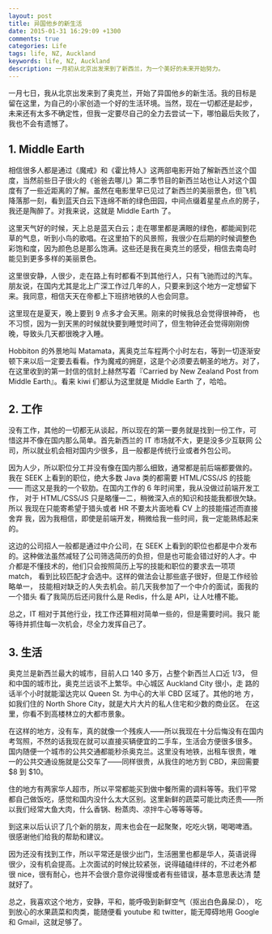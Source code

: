 ```yaml
---
layout: post
title: 异国他乡的新生活
date: 2015-01-31 16:29:09 +1300
comments: true
categories: Life
tags: life, NZ, Auckland
keywords: life, NZ, Auckland
description: 一月初从北京出发来到了新西兰，为一个美好的未来开始努力。
---
```


一月七日，我从北京出发来到了奥克兰，开始了异国他乡的新生活。我的目标是
留在这里，为自己的小家创造一个好的生活环境。当然，现在一切都还是起步，
未来还有太多不确定性，但我一定要尽自己的全力去尝试一下，哪怕最后失败了，
我也不会有遗憾了。

## 1. Middle Earth

相信很多人都是通过《魔戒》和《霍比特人》这两部电影开始了解新西兰这个国
度，当然前些日子很火的《爸爸去哪儿》第二季节目的新西兰站也让人对这个国
度有了一些近距离的了解。虽然在电影里早已见过了新西兰的美丽景色，但飞机
降落那一刻，看到蓝天白云下连绵不断的绿色田园，中间点缀着星星点点的房子，
我还是陶醉了。对我来说，这就是 Middle Earth 了。

<!--more-->

这里天气好的时候，天上总是蓝天白云；走在哪里都是满眼的绿色，都能闻到花
草的气息，听到小鸟的歌唱。在这里拍下的风景照，我很少在后期的时候调整色
彩饱和度，因为颜色总是那么饱满。这些还是我在奥克兰的感受，相信去南岛时
能见到更多多样的美丽景色。

这里很安静，人很少，走在路上有时都看不到其他行人，只有飞驰而过的汽车。
朋友说，在国内尤其是北上广深工作过几年的人，只要来到这个地方一定想留下
来。我同意，相信天天在帝都上下班挤地铁的人也会同意。

这里现在是夏天，晚上要到 9 点多才会天黑。刚来的时候我总会觉得很神奇，
也不习惯，因为一到天黑的时候就快要到睡觉时间了，但生物钟还会觉得刚刚傍
晚，导致头几天都很晚才入睡。

Hobbiton 的外景地叫 Matamata，离奥克兰车程两个小时左右，等到一切逐渐安
顿下来以后一定要去看看。作为魔戒的拥趸，这是个必须要去朝圣的地方。对了，
在这里收到的第一封信的信封上赫然写着『Carried by New Zealand Post from
Middle Earth』。看来 kiwi 们都认为这里就是 Middle Earth 了，哈哈。

## 2. 工作

没有工作，其他的一切都无从谈起，所以现在的第一要务就是找到一份工作，可
惜这并不像在国内那么简单。首先新西兰的 IT 市场就不大，更是没多少互联网
公司，所以就业机会相对国内少很多，且一般都是传统行业或者外包公司。

因为人少，所以职位分工并没有像在国内那么细致，通常都是前后端都要做的。
我在 SEEK 上看到的职位，绝大多数 Java 类的都需要 HTML/CSS/JS 的技能——
而这又是我的一个软肋。在国内工作的 6 年时间里，我从没做过前端开发工作，
对于 HTML/CSS/JS 只是略懂一二，稍微深入点的知识和技能我都很欠缺。所以
我现在只能寄希望于猎头或者 HR 不要太片面地看 CV 上的技能描述而直接舍弃
我，因为我相信，即使是前端开发，稍微给我一些时间，我一定能熟练起来的。

这边的公司招人一般都是通过中介公司，在 SEEK 上看到的职位也都是中介发布
的。这种做法虽然减轻了公司筛选简历的负担，但是也可能会错过好的人才。中
介都是不懂技术的，他们只会按照简历上写的技能和职位的要求去一项项 match，
看到比较匹配才会选中。这样的做法会让那些底子很好，但是工作经验略单一，
技能相对缺乏的人失去机会。前几天我参加了一个中介的面试，面我的一个猎头
看了我简历后还问我什么是 Redis，什么是 API，让人吐槽不能。

总之，IT 相对于其他行业，找工作还算相对简单一些的，但是需要时间。我只
能等待并抓住每一次机会，尽全力发挥自己了。

## 3. 生活

奥克兰是新西兰最大的城市，目前人口 140 多万，占整个新西兰人口近 1/3，
但和中国的城市比，奥克兰远谈不上繁华。中心城区 Auckland City 很小，走
路的话半个小时就能溜达完以 Queen St. 为中心的大半 CBD 区域了。其他的地
方，如我们住的 North Shore City，就是大片大片的私人住宅和少数的商业区。
在这里，你看不到高楼林立的大都市景象。

在这样的地方，没有车，真的就像一个残疾人——所以我现在十分后悔没有在国内
考驾照，不然的话我现在就可以直接买辆便宜的二手车，生活会方便很多很多。
国内随便一个城市的公共交通都能秒杀奥克兰。这里没有地铁，出租车很贵，唯
一的公共交通设施就是公交车了——同样很贵，从我住的地方到 CBD，来回需要
$8 到 $10。

住的地方有两家华人超市，所以平常都能买到做中餐所需的调料等等。我们平常
都自己做饭吃，感觉和国内没什么太大区别。这里新鲜的蔬菜可能比肉还贵——所
以我们经常大鱼大肉，什么香锅、粉蒸肉、凉拌牛心等等等等。

到这来以后认识了几个新的朋友，周末也会在一起聚聚，吃吃火锅，喝喝啤酒。
很感谢他们给我的帮助和建议。

因为还没有找到工作，所以平常还是很少出门，生活圈里也都是华人，英语说得
很少，没有机会提高。上次面试的时候比较紧张，说得磕磕绊绊的，不过老外都
很 nice，很有耐心，也并不会很介意你说得慢或者有些错误，基本意思表达清
楚就好了。

总之，我喜欢这个地方，安静，平和，能呼吸到新鲜空气（抠出白色鼻屎:D），
吃到放心的水果蔬菜和肉类，能随便看 youtube 和 twitter，能无障碍地用
Google 和 Gmail，这就足够了。
